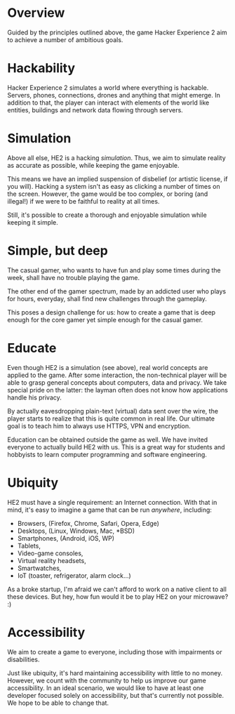 # Overview

Guided by the principles outlined above, the game Hacker Experience 2 aim to achieve a number of ambitious goals.

# Hackability

Hacker Experience 2 simulates a world where everything is hackable. Servers, phones, connections, drones and anything that might emerge. In addition to that, the player can interact with elements of the world like entities, buildings and network data flowing through servers.

# Simulation

Above all else, HE2 is a hacking *simulation*. Thus, we aim to simulate reality as accurate as possible, while keeping the game enjoyable.

This means we have an implied suspension of disbelief (or artistic license, if you will). Hacking a system isn't as easy as clicking a number of times on the screen. However, the game would be too complex, or boring (and illegal!) if we were to be faithful to reality at all times. 

Still, it's possible to create a thorough and enjoyable simulation while keeping it simple.

# Simple, but deep

The casual gamer, who wants to have fun and play some times during the week, shall have no trouble playing the game. 

The other end of the gamer spectrum, made by an addicted user who plays for hours, everyday, shall find new challenges through the gameplay.

This poses a design challenge for us: how to create a game that is deep enough for the core gamer yet simple enough for the casual gamer.

# Educate

Even though HE2 is a simulation (see above), real world concepts are applied to the game. After some interaction, the non-technical player will be able to grasp general concepts about computers, data and privacy. We take special pride on the latter: the layman often does not know how applications handle his privacy.

By actually eavesdropping plain-text (virtual) data sent over the wire, the player starts to realize that this is quite common in real life. Our ultimate goal is to teach him to always use HTTPS, VPN and encryption.

Education can be obtained outside the game as well. We have invited everyone to actually build HE2 with us. This is a great way for students and hobbyists to learn computer programming and software engineering.

# Ubiquity

HE2 must have a single requirement: an Internet connection. With that in mind, it's easy to imagine a game that can be run *anywhere*, including: 

- Browsers, (Firefox, Chrome, Safari, Opera, Edge)
- Desktops, (Linux, Windows, Mac, *BSD)
- Smartphones, (Android, iOS, WP)
- Tablets,
- Video-game consoles,
- Virtual reality headsets,
- Smartwatches, 
- IoT (toaster, refrigerator, alarm clock...)

As a broke startup, I'm afraid we can't afford to work on a native client to all these devices. But hey, how fun would it be to play HE2 on your microwave? :)

# Accessibility

We aim to create a game to everyone, including those with impairments or disabilities. 

Just like ubiquity, it's hard maintaining accessibility with little to no money. However, we count with the community to help us improve our game accessibility. In  an ideal scenario, we would like to have at least one developer focused solely on accessibility, but that's currently not possible. We hope to be able to change that.
